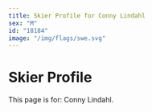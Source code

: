 ```yaml
---
title: Skier Profile for Conny Lindahl
sex: "M"
id: "18184"
image: "/img/flags/swe.svg" 
---
```


# Skier Profile

This page is for: Conny Lindahl.
    